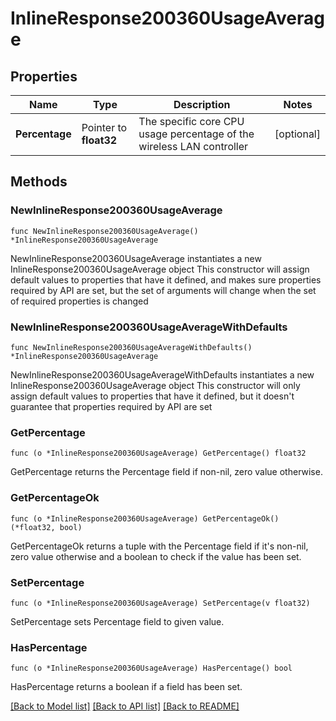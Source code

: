 # InlineResponse200360UsageAverage

## Properties

Name | Type | Description | Notes
------------ | ------------- | ------------- | -------------
**Percentage** | Pointer to **float32** | The specific core CPU usage percentage of the wireless LAN controller | [optional] 

## Methods

### NewInlineResponse200360UsageAverage

`func NewInlineResponse200360UsageAverage() *InlineResponse200360UsageAverage`

NewInlineResponse200360UsageAverage instantiates a new InlineResponse200360UsageAverage object
This constructor will assign default values to properties that have it defined,
and makes sure properties required by API are set, but the set of arguments
will change when the set of required properties is changed

### NewInlineResponse200360UsageAverageWithDefaults

`func NewInlineResponse200360UsageAverageWithDefaults() *InlineResponse200360UsageAverage`

NewInlineResponse200360UsageAverageWithDefaults instantiates a new InlineResponse200360UsageAverage object
This constructor will only assign default values to properties that have it defined,
but it doesn't guarantee that properties required by API are set

### GetPercentage

`func (o *InlineResponse200360UsageAverage) GetPercentage() float32`

GetPercentage returns the Percentage field if non-nil, zero value otherwise.

### GetPercentageOk

`func (o *InlineResponse200360UsageAverage) GetPercentageOk() (*float32, bool)`

GetPercentageOk returns a tuple with the Percentage field if it's non-nil, zero value otherwise
and a boolean to check if the value has been set.

### SetPercentage

`func (o *InlineResponse200360UsageAverage) SetPercentage(v float32)`

SetPercentage sets Percentage field to given value.

### HasPercentage

`func (o *InlineResponse200360UsageAverage) HasPercentage() bool`

HasPercentage returns a boolean if a field has been set.


[[Back to Model list]](../README.md#documentation-for-models) [[Back to API list]](../README.md#documentation-for-api-endpoints) [[Back to README]](../README.md)


